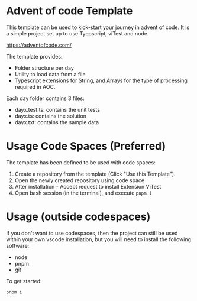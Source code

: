# Advent of code Template

This template can be used to kick-start your journey in advent of code. It is a simple project set up to use Tyepscript, viTest and node. 

https://adventofcode.com/

The template provides:
- Folder structure per day
- Utility to load data from a file
- Typescript extensions for String, and Arrays for the type of processing required in AOC.

Each day folder contains 3 files:
- dayx.test.ts: contains the unit tests
- dayx.ts: contains the solution
- dayx.txt: contains the sample data

# Usage Code Spaces (Preferred)
The template has been defined to be used with code spaces:
1. Create a repository from the template (Click "Use this Template").
3. Open the newly created repository using code space
4. After installation - Accept request to install Extension ViTest
5. Open bash session (in the terminal), and execute ```pnpm i```

# Usage (outside codespaces)
If you don't want to use codespaces, then the project can still be used within your own vscode installation, but you will need to install the following software:
- node
- pnpm
- git

To get started:
```
pnpm i
```
